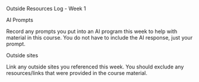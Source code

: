 Outside Resources Log - Week 1

AI Prompts

Record any prompts you put into an AI program this week to help with material in this course. You do not have to include the AI response, just your prompt.

Outside sites

Link any outside sites you referenced this week. You should exclude any resources/links that were provided in the course material.